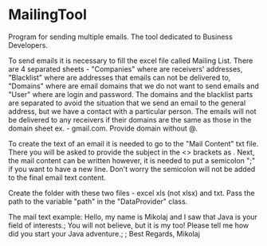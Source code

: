 # MailingTool
Program for sending multiple emails. The tool dedicated to Business Developers.

To send emails it is necessary to fill the excel file called Mailing List. There are 4 separated sheets - "Companies" where are receivers' addresses, "Blacklist" where are addresses that emails can not be delivered to, "Domains" where are email domains that we do not want to send emails and "User" where are login and password. The domains and the blacklist parts are separated to avoid the situation that we send an email to the general address, but we have a contact with a particular person. The emails will not be delivered to any receivers if their domains are the same as those in the domain sheet ex. - gmail.com. Provide domain without @.

To create the text of an email it is needed to go to the "Mail Content" txt file. There you will be asked to provide the subject in the <> brackets as <Your title text>. Next, the mail content can be written however, it is needed to put a semicolon ";" if you want to have a new line. Don't worry the semicolon will not be added to the final email text content.
  
Create the folder with these two files - excel xls (not xlsx) and txt. Pass the path to the variable "path" in the "DataProvider" class.

The mail text example: 
<The cooperation proporsal>
Hello,
my name is Mikolaj and I saw that Java is your field of interests.;
You will not believe, but it is my too! Please tell me how did you start your Java adventure.;
;
Best Regards,
Mikolaj
